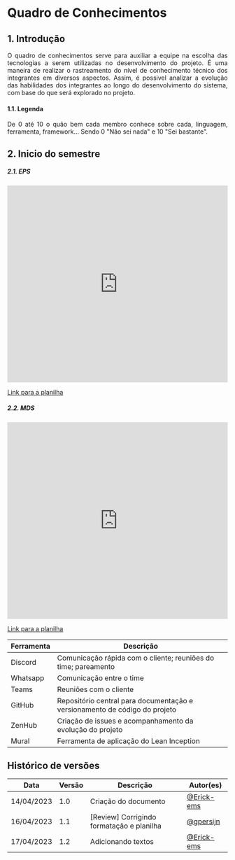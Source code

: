 # Quadro de Conhecimentos


## 1. Introdução

<p align="justify">
O quadro de conhecimentos serve para auxiliar a equipe na escolha das tecnologias
a serem utilizadas no desenvolvimento do projeto. É uma maneira de realizar o
rastreamento do nível de conhecimento técnico dos integrantes em diversos aspectos.
Assim, é possivel analizar a evolução das habilidades dos integrantes ao longo do
desenvolvimento do sistema, com base do que será explorado no projeto.
</p>

#### 1.1. Legenda

<p align="justify">
De 0 até 10 o quão bem cada membro conhece sobre cada, linguagem, ferramenta,
framework...
Sendo 0 "Não sei nada" e 10 "Sei bastante".
</p>

## 2. Inicio do semestre

##### 2.1. EPS

<iframe width="100%" height="450px" style={{minWidth: "640px", minHeight: "480px", backgroundColor: "#f4f4f4", border: "1px solid #efefef" }} src="https://docs.google.com/spreadsheets/d/1tATyScc1L-jDpMh6-EVM9ShE0iP0qzveJQU2fAw-Bpo/edit#gid=0" frameborder="0"></iframe>

[Link para a planilha](https://docs.google.com/spreadsheets/d/1tATyScc1L-jDpMh6-EVM9ShE0iP0qzveJQU2fAw-Bpo/edit#gid=0)

##### 2.2. MDS

<iframe width="100%" height="450px" style={{minWidth: "640px", minHeight: "480px", backgroundColor: "#f4f4f4", border: "1px solid #efefef" }} src="https://docs.google.com/spreadsheets/d/15Twb3D9h2yhIhmJAZ1CEta_e71qJ29qsbvEYwetcjQ8/edit#gid=0frameborder=" frameborder="0"></iframe>

[Link para a planilha](https://docs.google.com/spreadsheets/d/15Twb3D9h2yhIhmJAZ1CEta_e71qJ29qsbvEYwetcjQ8/edit#gid=0)


| Ferramenta | Descrição                                                                  |
| ---------- | -------------------------------------------------------------------------- |
| Discord    | Comunicação rápida com o cliente; reuniões do time; pareamento             |
| Whatsapp   | Comunicação entre o time                                                   |
| Teams      | Reuniões com o cliente                                                     |
| GitHub     | Repositório central para documentação e versionamento de código do projeto |
| ZenHub     | Criação de issues e acompanhamento da evolução do projeto                  |
| Mural      | Ferramenta de aplicação do Lean Inception                                  |


## Histórico de versões

| Data       | Versão | Descrição                                 | Autor(es)                                  |
| ---------- | ------ | ----------------------------------------- | ------------------------------------------ |
| 14/04/2023 | 1.0    | Criação do documento                      | [@Erick-ems](https://github.com/Erick-ems) |
| 16/04/2023 | 1.1    | [Review] Corrigindo formatação e planilha | [@gpersijn](https://github.com/Erick-ems)  |
| 17/04/2023 | 1.2    | Adicionando textos | [@Erick-ems](https://github.com/Erick-ems) |